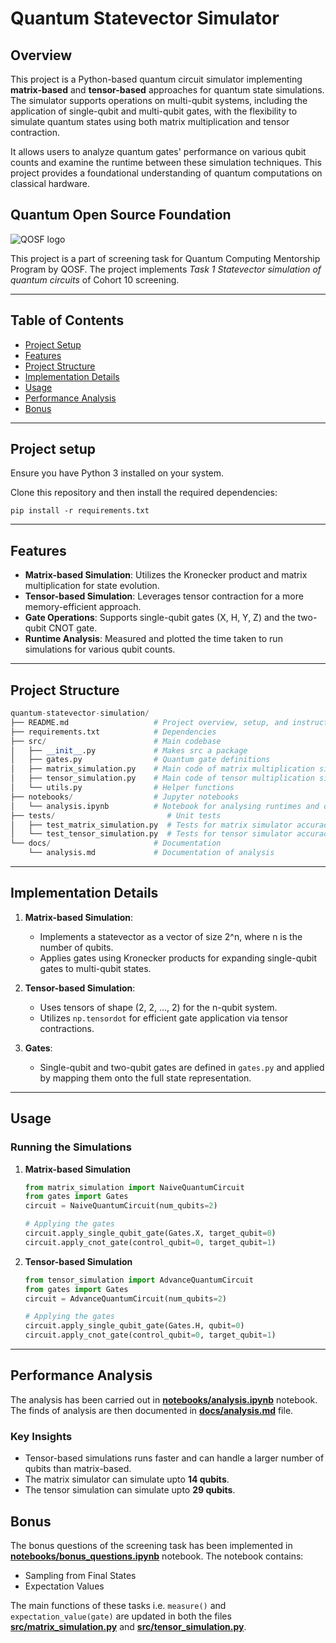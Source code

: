 # Quantum Statevector Simulator

## Overview

This project is a Python-based quantum circuit simulator implementing **matrix-based** and **tensor-based** approaches for quantum state simulations. The simulator supports operations on multi-qubit systems, including the application of single-qubit and multi-qubit gates, with the flexibility to simulate quantum states using both matrix multiplication and tensor contraction.

It allows users to analyze quantum gates' performance on various qubit counts and examine the runtime between these simulation techniques. This project provides a foundational understanding of quantum computations on classical hardware.

## Quantum Open Source Foundation

![QOSF logo](https://qosf.org/assets/img/logos/qosf_colour_logo.svg)

This project is a part of screening task for Quantum Computing Mentorship Program by QOSF. The project implements *Task 1 Statevector simulation of quantum circuits* of Cohort 10 screening.

---

## Table of Contents

- [Project Setup](#project-setup)
- [Features](##Features)
- [Project Structure](#project-structure)
- [Implementation Details](#implementation-details)
- [Usage](#usage)
- [Performance Analysis](#performance-analysis)
- [Bonus](#bonus)

---

## Project setup

Ensure you have Python 3 installed on your system.

Clone this repository and then install the required dependencies:

`pip install -r requirements.txt`

---

## Features

- **Matrix-based Simulation**: Utilizes the Kronecker product and matrix multiplication for state evolution.
- **Tensor-based Simulation**: Leverages tensor contraction for a more memory-efficient approach.
- **Gate Operations**: Supports single-qubit gates (X, H, Y, Z) and the two-qubit CNOT gate.
- **Runtime Analysis**: Measured and plotted the time taken to run simulations for various qubit counts.

---

## Project Structure

```python
quantum-statevector-simulation/
├── README.md                   # Project overview, setup, and instructions
├── requirements.txt            # Dependencies
├── src/                        # Main codebase
│   ├── __init__.py             # Makes src a package
│   ├── gates.py                # Quantum gate definitions
│   ├── matrix_simulation.py    # Main code of matrix multiplication simulator
│   ├── tensor_simulation.py    # Main code of tensor multiplication simulator
│   └── utils.py                # Helper functions
├── notebooks/                  # Jupyter notebooks
│   └── analysis.ipynb          # Notebook for analysing runtimes and qubit limit
├── tests/                         # Unit tests
│   ├── test_matrix_simulation.py  # Tests for matrix simulator accuracy
│   └── test_tensor_simulation.py  # Tests for tensor simulator accuracy
└── docs/                       # Documentation
    └── analysis.md             # Documentation of analysis

```

---

## Implementation Details

1. **Matrix-based Simulation**:

   - Implements a statevector as a vector of size 2^n, where n is the number of qubits.
   - Applies gates using Kronecker products for expanding single-qubit gates to multi-qubit states.
2. **Tensor-based Simulation**:

   - Uses tensors of shape (2, 2, ..., 2) for the n-qubit system.
   - Utilizes `np.tensordot` for efficient gate application via tensor contractions.
3. **Gates**:

   - Single-qubit and two-qubit gates are defined in `gates.py` and applied by mapping them onto the full state representation.

---

## Usage

### Running the Simulations

1. **Matrix-based Simulation**

   ```python
   from matrix_simulation import NaiveQuantumCircuit
   from gates import Gates
   circuit = NaiveQuantumCircuit(num_qubits=2)

   # Applying the gates
   circuit.apply_single_qubit_gate(Gates.X, target_qubit=0)
   circuit.apply_cnot_gate(control_qubit=0, target_qubit=1)
   ```
2. **Tensor-based Simulation**

   ```python
   from tensor_simulation import AdvanceQuantumCircuit
   from gates import Gates
   circuit = AdvanceQuantumCircuit(num_qubits=2)

   # Applying the gates
   circuit.apply_single_qubit_gate(Gates.H, qubit=0)
   circuit.apply_cnot_gate(control_qubit=0, target_qubit=1)
   ```

---

## Performance Analysis

The analysis has been carried out in **[notebooks/analysis.ipynb](./notebooks/analysis.ipynb)** notebook. The finds of analysis are then documented in **[docs/analysis.md](./docs/analysis.md)** file.

### Key Insights

- Tensor-based simulations runs faster and can handle a larger number of qubits than matrix-based.
- The matrix simulator can simulate upto **14 qubits**.
- The tensor simulation can simulate upto **29 qubits**.


## Bonus

The bonus questions of the screening task has been implemented in **[notebooks/bonus_questions.ipynb](./notebooks/bonus_questions.ipynb)** notebook. The notebook contains:

- Sampling from Final States
- Expectation Values

The main functions of these tasks i.e. `measure()` and `expectation_value(gate)` are updated in both the files **[src/matrix_simulation.py](./src/matrix_simulation.py)** and **[src/tensor_simulation.py](./src/tensor_simulation.py)**.